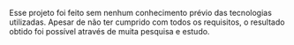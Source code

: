 Esse projeto foi feito sem nenhum conhecimento prévio das tecnologias utilizadas. 
Apesar de não ter cumprido com todos os requisitos, o resultado obtido foi possível através de muita pesquisa e estudo.
